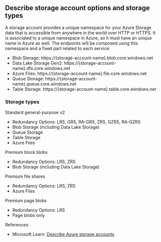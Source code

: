 ## Describe storage account options and storage types

A storage account provides a unique namespace for your Azure Storage data that is accessible from anywhere in the world over HTTP or HTTPS. It is associated to a unique namespace in Azure, so it must have an unique name in Azure as well. The endpoints will be composed using this namespace and a fixed part related to each service:
* Blob Storage:	https://{storage-account-name}.blob.core.windows.net
* Data Lake Storage Gen2: https://{storage-account-name}.dfs.core.windows.net
* Azure Files: https://{storage-account-name}.file.core.windows.net
* Queue Storage: https://{storage-account-name}.queue.core.windows.net
* Table Storage: https://{storage-account-name}.table.core.windows.net

### Storage types

Standard general-purpose v2

* Redundancy Options: LRS, GRS, RA-GRS, ZRS, GZRS, RA-GZRS
* Blob Storage (including Data Lake Storage)
* Queue Storage
* Table Storage
* Azure Files

Premium block blobs

* Redundancy Options: LRS, ZRS
* Blob Storage (including Data Lake Storage)

Premium file shares	

* Redundancy Options: LRS, ZRS
* Azure Files

Premium page blobs

* Redundancy Options: LRS
* Page blobs only

References:

* Microsoft Learn: [Describe Azure storage accounts](https://learn.microsoft.com/en-us/training/modules/describe-azure-storage-services/2-accounts)
